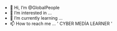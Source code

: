 - 👋 Hi, I’m @GlobalPeople
- 👀 I’m interested in ...
- 🌱 I’m currently learning ...
- 📫 How to reach me ...
          '  CYBER MEDİA LEARNER '

<!---
GlobalPeople/GlobalPeople is a ✨ special ✨ repository because its `README.md` (this file) appears on your GitHub profile.
You can click the Preview link to take a look at your changes.
--->

